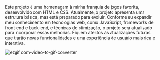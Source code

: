 Este projeto é uma homenagem à minha franquia de jogos favorita, desenvolvido com HTML e CSS. Atualmente, o projeto apresenta uma estrutura básica, mas está preparado para evoluir. Conforme eu expandir meu conhecimento em tecnologias web, como JavaScript, frameworks de front-end e back-end, e técnicas de otimização, o projeto será atualizado para incorporar essas melhorias. Fiquem atentos às atualizações futuras que trarão novas funcionalidades e uma experiência de usuário mais rica e interativa.


![ezgif com-video-to-gif-converter](https://github.com/WalliDias/SonicAdventure2/assets/159958122/25652818-77b9-4b98-94f7-e77295def078)
